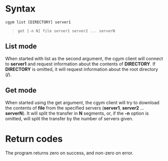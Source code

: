 # Syntax #

`cgym list [DIRECTORY] server1`

> `get [-n N] file server1 server2 ... serverN`

## List mode ##

When started with list as the second argument, the cgym client will connect to **server1** and request information about the contents of **DIRECTORY**. If **DIRECTORY** is omitted, it will request information about the root directory (**/**).

## Get mode ##

When started using the get argument, the cgym client will try to download the contents of **file** from the specified servers (**server1**, **server2** ... **serverN**). It will split the transfer in **N** segments, or, if the **-n** option is omitted, will split the transfer by the number of servers given.

# Return codes #

The program returns zero on success, and non-zero on error.